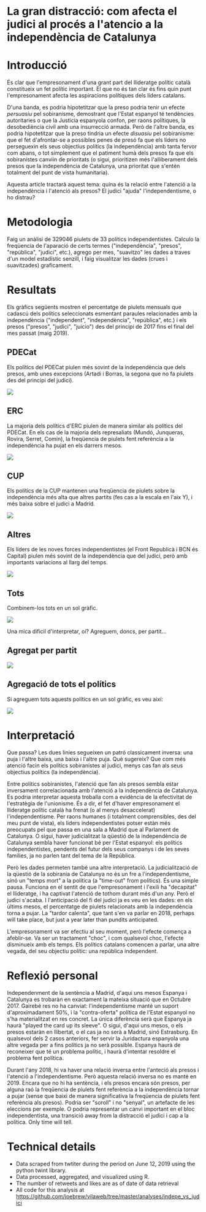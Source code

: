 La gran distracció: com afecta el judici al procés a l'atencio a la independència de Catalunya
================

Introducció
===========

És clar que l'empresonament d'una grant part del llideratge polític català constitueix un fet polític important. El que no és tan clar és fins quin punt l'empresonament afecta les aspiracions polítiques dels líders catalans.

D'una banda, es podria hipotetitzar que la preso podria tenir un efecte *persuasiu* pel sobiranisme, demostrant que l'Estat espanyol té tendències autoritaries o que la Justícia espanyola confon, per raons polítiques, la desobediència civil amb una insurrecció armada. Però de l'altre banda, es podria hipotetitzar que la preso tindria un efecte *disuasiu* pel sobiranisme: que el fet d'afrontar-se a possibles penes de presó fa que els líders no perseguexin els seus objectius polítics (la independència) amb tanta fervor com abans, o tot simplement que el patiment humà dels presos fa que els sobiranistes canviin de prioritats (o sigui, prioritizen més l'alliberament dels presos que la independència de Catalunya, una prioritat que s'entén totalment del punt de vista humanitaria).

Aquesta article tractarà aquest tema: quina és la relació entre l'atenció a la independència i l'atenció als presos? El judici "ajuda" l'independentisme, o ho distrau?

Metodologia
===========

Faig un anàlisi de 329046 piulets de 33 polítics independentistes. Calculo la freqüencia de l'aparació de certs termes ("independència", "presos", "república", "judici", etc.), agrego per mes, "suavitzo" les dades a traves d'un model estadístic senzill, i faig visualitzar les dades (crues i suavitzades) graficament.

Resultats
=========

Els gràfics següents mostren el percentatge de piulets mensuals que cadascú dels polítics seleccionats esmentant paraules relacionades amb la independència ("independent", "independència", "república", etc.) i els presos ("presos", "judici", "juicio") des del principi de 2017 fins el final del mes passat (maig 2019).

PDECat
------

Els polítics del PDECat piulen més sovint de la independència que dels presos, amb unes excepcions (Artadi i Borras, la segona que no fa piulets des del principi del judici).

![](figures/unnamed-chunk-4-1.png)

ERC
---

La majoria dels polítics d'ERC piulen de manera similar als polítics del PDECat. En els cas de la majoria dels represaliats (Mundó, Junqueras, Rovira, Serret, Comín), la freqüencia de piulets fent referència a la independència ha pujat en els darrers mesos.

![](figures/unnamed-chunk-5-1.png)

CUP
---

Els polítics de la CUP mantenen una freqüencia de piulets sobre la independència més alta que altres partits (fes cas a la escala en l'aix Y), i més baixa sobre el judici a Madrid.

![](figures/unnamed-chunk-6-1.png)

Altres
------

Els líders de les noves forces independentistes (el Front Republicà i BCN és Capital) piulen més sovint de la independència que del judici, però amb importants variacions al llarg del temps.

![](figures/unnamed-chunk-7-1.png)

Tots
----

Combinem-los tots en un sol gràfic.

![](figures/unnamed-chunk-8-1.png)

Una mica dificil d'interpretar, oi? Agreguem, doncs, per partit...

Agregat per partit
------------------

![](figures/unnamed-chunk-9-1.png)

Agregació de tots el polítics
-----------------------------

Si agreguem tots aquests polítics en un sol gràfic, es veu així:

![](figures/unnamed-chunk-10-1.png)

Interpretació
=============

Que passa? Les dues linies segueixen un patró classicament inversa: una puja i l'altre baixa, una baixa i l'altre puja. Què sugereix? Que com més atenció facin els polítics sobiranistes al judici, menys cas fan als seus objectius polítics (la independència).

Entre polítics sobiranistes, l'atenció que fan als presos sembla estar inversament correlacionada amb l'atenció a la independència de Catalunya. Es podria interpretar aquesta troballa com a evidència de la efectivitat de l'estratègia de l'unionisme. És a dir, el fet d'haver empresonament el llideratge polític català ha frenat (o al menys desaccelerat) l'independentisme. Per raons humanes (i totalment comprensibles, des del meu punt de vista), els liders independentistes potser estàn més preocupats pel que passa en una sala a Madrid que al Parlament de Catalunya. O sigui, haver judicialitzat la qüestió de la independència de Catalunya sembla haver funcionat bé per l'Estat espanyol: els polítics independentistes, pendents del futur dels seus companys i de les seves families, ja no parlen tant del tema de la República.

Però les dades permeten també una altre interpretació. La judicialització de la qüestió de la sobirania de Catalunya no és un fre a l'independentisme, sinó un "temps mort" a la política (a "time-out" from politics). És una simple pausa. Funciona en el sentit de que l'empresonament i l'exili ha "decapitat" el llideratge, i ha captivat l'atenció de tothom durant més d'un any. Però el judici s'acaba. I l'anticipació del fi del judici ja es veu en les dades: en els últims mesos, el percentatge de piulets relacionats amb la independència torna a pujar. La "tardor calenta", que tant s'en va parlar en 2018, perhaps will take place, but just a year later than pundits anticipated.

L'empresonament va ser efectiu al seu moment, però l'efecte comença a afeblir-se. Va ser un tractament "choc", i com qualsevol choc, l'efecte disminueix amb els temps. Els polítics catalans comencen a parlar, una altre vegada, del seu objectiu polític: una república independent.

Reflexió personal
=================

Independenment de la sentència a Madrid, d'aqui uns mesos Espanya i Catalunya es trobaràn en exactament la mateixa situació que en Octubre 2017. Gairebé res no ha canviat: l'independentisme manté un suport d'aproximadament 50%, i la "contra-oferta" política de l'Estat espanyol no s'ha materialitzat en res concret. La única diferència serà que Espanya ja haurà "played the card up its sleeve". O sigui, d'aqui uns mesos, o els presos estaràn en llibertat, o el cas ja no serà a Madrid, sinó Estrasburg. En qualsevol dels 2 casos anteriors, fer servir la Juridactura espanyola una altre vegada per a fins polítics ja no serà possible. Espanya haurà de reconeixer que té un problema polític, i haurà d'intentar resoldre el problema fent política.

Durant l'any 2018, hi va haver una relació inversa entre l'anteció als presos i l'atenció a l'independentisme. Però aquesta relació inversa no es manté en 2019. Encara que no hi ha sentència, i els presos encara són presos, per alguna raó la freqüencia de piulets fent referència a la independència tornar a pujar (sense que baixi de manera significativa la freqüencia de piulets fent referència als presos). Podria ser "soroll" i no "senyal", un artefacte de les eleccions per exemple. O podria representar un canvi important en el bloc independentista, una transició away from la distracció el judici i cap a la política. Only time will tell.

Technical details
=================

-   Data scraped from twtiter during the period on June 12, 2019 using the python twint library.
-   Data processed, aggregated, and visualized using R.
-   The number of retweets and likes are as of date of data retrieval
-   All code for this analysis at <https://github.com/joebrew/vilaweb/tree/master/analyses/indepe_vs_judici>

